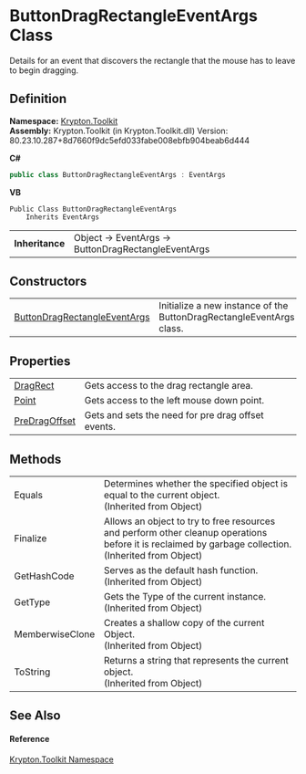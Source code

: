 # ButtonDragRectangleEventArgs Class


Details for an event that discovers the rectangle that the mouse has to leave to begin dragging.



## Definition
**Namespace:** <a href="79d2eac2-21f4-54ff-7552-b20c33c30600.md">Krypton.Toolkit</a>  
**Assembly:** Krypton.Toolkit (in Krypton.Toolkit.dll) Version: 80.23.10.287+8d7660f9dc5efd033fabe008ebfb904beab6d444

**C#**
``` C#
public class ButtonDragRectangleEventArgs : EventArgs
```
**VB**
``` VB
Public Class ButtonDragRectangleEventArgs
	Inherits EventArgs
```

<table><tr><td><strong>Inheritance</strong></td><td>Object  →  EventArgs  →  ButtonDragRectangleEventArgs</td></tr>
</table>



## Constructors
<table>
<tr>
<td><a href="1d6b4de3-2de8-e19c-c3a0-fc117fd0be52.md">ButtonDragRectangleEventArgs</a></td>
<td>Initialize a new instance of the ButtonDragRectangleEventArgs class.</td></tr>
</table>

## Properties
<table>
<tr>
<td><a href="a1ef7f64-9448-876d-63ee-2a7d8af933fb.md">DragRect</a></td>
<td>Gets access to the drag rectangle area.</td></tr>
<tr>
<td><a href="7b7b9a71-f106-9de9-c3a1-7a3cdba79872.md">Point</a></td>
<td>Gets access to the left mouse down point.</td></tr>
<tr>
<td><a href="0f3edea4-d4ed-5bb9-001f-f6ba77a3ad79.md">PreDragOffset</a></td>
<td>Gets and sets the need for pre drag offset events.</td></tr>
</table>

## Methods
<table>
<tr>
<td>Equals</td>
<td>Determines whether the specified object is equal to the current object.<br />(Inherited from Object)</td></tr>
<tr>
<td>Finalize</td>
<td>Allows an object to try to free resources and perform other cleanup operations before it is reclaimed by garbage collection.<br />(Inherited from Object)</td></tr>
<tr>
<td>GetHashCode</td>
<td>Serves as the default hash function.<br />(Inherited from Object)</td></tr>
<tr>
<td>GetType</td>
<td>Gets the Type of the current instance.<br />(Inherited from Object)</td></tr>
<tr>
<td>MemberwiseClone</td>
<td>Creates a shallow copy of the current Object.<br />(Inherited from Object)</td></tr>
<tr>
<td>ToString</td>
<td>Returns a string that represents the current object.<br />(Inherited from Object)</td></tr>
</table>

## See Also


#### Reference
<a href="79d2eac2-21f4-54ff-7552-b20c33c30600.md">Krypton.Toolkit Namespace</a>  

